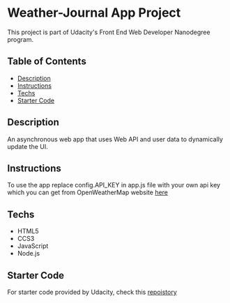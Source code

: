 # Weather-Journal App Project
This project is part of Udacity's Front End Web Developer Nanodegree program. 

## Table of Contents

* [Description](#description)
* [Instructions](#instructions)
* [Techs](#techs)
* [Starter Code](#starter-code)

## Description
An asynchronous web app that uses Web API and user data to dynamically update the UI.

## Instructions
To use the app replace config.API_KEY in app.js file with your own api key which you can get from OpenWeatherMap website [here](https://openweathermap.org/)

## Techs

- HTML5
- CCS3
- JavaScript
- Node.js

## Starter Code
For starter code provided by Udacity, check this [repoistory](https://github.com/udacity/fend/tree/refresh-2019/projects/weather-journal-app)
